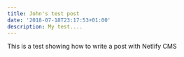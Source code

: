 ```yaml
---
title: John's test post
date: '2018-07-18T23:17:53+01:00'
description: My test....
---
```

This is a test showing how to write a post with Netlify CMS
